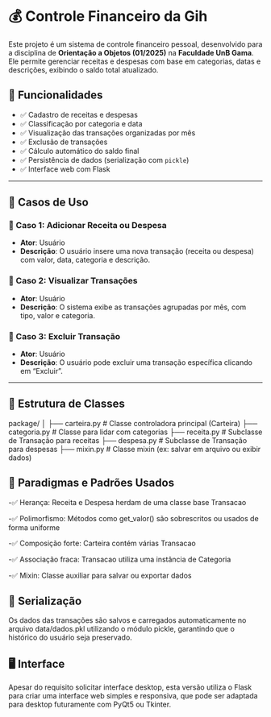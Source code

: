 # 💰 Controle Financeiro da Gih

Este projeto é um sistema de controle financeiro pessoal, desenvolvido para a disciplina de **Orientação a Objetos (01/2025)** na **Faculdade UnB Gama**. Ele permite gerenciar receitas e despesas com base em categorias, datas e descrições, exibindo o saldo total atualizado.

## 🚀 Funcionalidades

- ✅ Cadastro de receitas e despesas
- ✅ Classificação por categoria e data
- ✅ Visualização das transações organizadas por mês
- ✅ Exclusão de transações
- ✅ Cálculo automático do saldo final
- ✅ Persistência de dados (serialização com `pickle`)
- ✅ Interface web com Flask

---

## 🧠 Casos de Uso

### 📌 Caso 1: Adicionar Receita ou Despesa
- **Ator**: Usuário
- **Descrição**: O usuário insere uma nova transação (receita ou despesa) com valor, data, categoria e descrição.

### 📌 Caso 2: Visualizar Transações
- **Ator**: Usuário
- **Descrição**: O sistema exibe as transações agrupadas por mês, com tipo, valor e categoria.

### 📌 Caso 3: Excluir Transação
- **Ator**: Usuário
- **Descrição**: O usuário pode excluir uma transação específica clicando em “Excluir”.

---

## 🧱 Estrutura de Classes

package/
│
├── carteira.py      # Classe controladora principal (Carteira)
├── categoria.py     # Classe para lidar com categorias
├── receita.py       # Subclasse de Transação para receitas
├── despesa.py       # Subclasse de Transação para despesas
├── mixin.py         # Classe mixin (ex: salvar em arquivo ou exibir dados)

## 🔄 Paradigmas e Padrões Usados
-✅ Herança: Receita e Despesa herdam de uma classe base Transacao

-✅ Polimorfismo: Métodos como get_valor() são sobrescritos ou usados de forma uniforme

-✅ Composição forte: Carteira contém várias Transacao

-✅ Associação fraca: Transacao utiliza uma instância de Categoria

-✅ Mixin: Classe auxiliar para salvar ou exportar dados

## 💾 Serialização
Os dados das transações são salvos e carregados automaticamente no arquivo data/dados.pkl utilizando o módulo pickle, garantindo que o histórico do usuário seja preservado.

## 🖥️ Interface
Apesar do requisito solicitar interface desktop, esta versão utiliza o Flask para criar uma interface web simples e responsiva, que pode ser adaptada para desktop futuramente com PyQt5 ou Tkinter.
